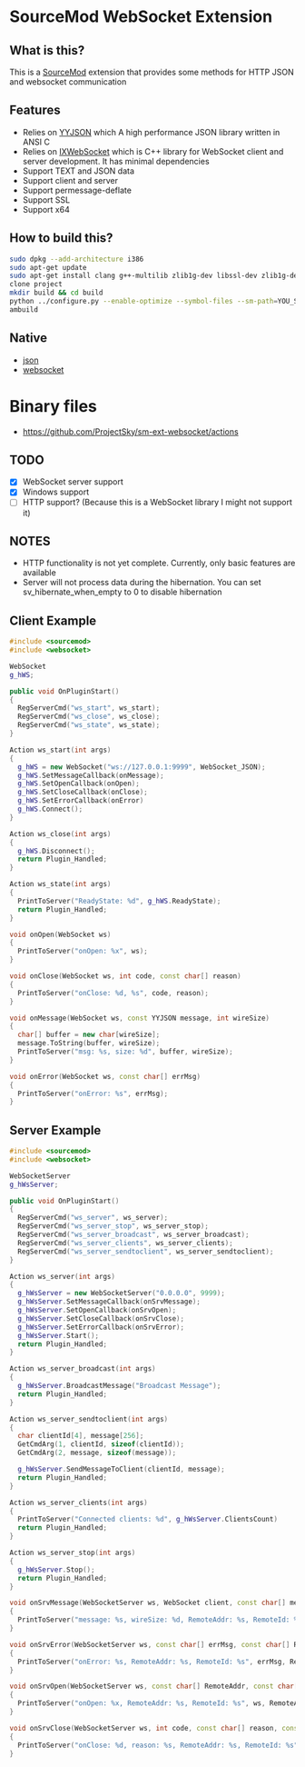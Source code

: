 # SourceMod WebSocket Extension

## What is this?
This is a [SourceMod](http://www.sourcemod.net/) extension that provides some methods for HTTP JSON and websocket communication

## Features
* Relies on [YYJSON](https://github.com/ibireme/yyjson) which A high performance JSON library written in ANSI C
* Relies on [IXWebSocket](https://github.com/machinezone/IXWebSocket) which is C++ library for WebSocket client and server development. It has minimal dependencies
* Support TEXT and JSON data
* Support client and server
* Support permessage-deflate
* Support SSL
* Support x64

## How to build this?
``` sh
sudo dpkg --add-architecture i386
sudo apt-get update
sudo apt-get install clang g++-multilib zlib1g-dev libssl-dev zlib1g-dev:i386 libssl-dev:i386
clone project
mkdir build && cd build
python ../configure.py --enable-optimize --symbol-files --sm-path=YOU_SOURCEMOD_PATH --targets=x86,x64
ambuild
```

## Native
* [json](https://github.com/ProjectSky/sm-ext-websocket/blob/main/scripting/include/websocket/yyjson.inc)
* [websocket](https://github.com/ProjectSky/sm-ext-websocket/blob/main/scripting/include/websocket/ws.inc)

# Binary files
* https://github.com/ProjectSky/sm-ext-websocket/actions

## TODO
- [x] WebSocket server support
- [x] Windows support
- [ ] HTTP support? (Because this is a WebSocket library I might not support it)

## NOTES
* HTTP functionality is not yet complete. Currently, only basic features are available
* Server will not process data during the hibernation. You can set sv_hibernate_when_empty to 0 to disable hibernation

## Client Example
``` c++
#include <sourcemod>
#include <websocket>

WebSocket
g_hWS;

public void OnPluginStart()
{
  RegServerCmd("ws_start", ws_start);
  RegServerCmd("ws_close", ws_close);
  RegServerCmd("ws_state", ws_state);
}

Action ws_start(int args)
{
  g_hWS = new WebSocket("ws://127.0.0.1:9999", WebSocket_JSON);
  g_hWS.SetMessageCallback(onMessage);
  g_hWS.SetOpenCallback(onOpen);
  g_hWS.SetCloseCallback(onClose);
  g_hWS.SetErrorCallback(onError)
  g_hWS.Connect();
}

Action ws_close(int args)
{
  g_hWS.Disconnect();
  return Plugin_Handled;
}

Action ws_state(int args)
{
  PrintToServer("ReadyState: %d", g_hWS.ReadyState);
  return Plugin_Handled;
}

void onOpen(WebSocket ws)
{
  PrintToServer("onOpen: %x", ws);
}

void onClose(WebSocket ws, int code, const char[] reason)
{
  PrintToServer("onClose: %d, %s", code, reason);
}

void onMessage(WebSocket ws, const YYJSON message, int wireSize)
{
  char[] buffer = new char[wireSize];
  message.ToString(buffer, wireSize);
  PrintToServer("msg: %s, size: %d", buffer, wireSize);
}

void onError(WebSocket ws, const char[] errMsg)
{
  PrintToServer("onError: %s", errMsg);
}
```

## Server Example
``` c++
#include <sourcemod>
#include <websocket>

WebSocketServer
g_hWsServer;

public void OnPluginStart()
{
  RegServerCmd("ws_server", ws_server);
  RegServerCmd("ws_server_stop", ws_server_stop);
  RegServerCmd("ws_server_broadcast", ws_server_broadcast);
  RegServerCmd("ws_server_clients", ws_server_clients);
  RegServerCmd("ws_server_sendtoclient", ws_server_sendtoclient);
}

Action ws_server(int args)
{
  g_hWsServer = new WebSocketServer("0.0.0.0", 9999);
  g_hWsServer.SetMessageCallback(onSrvMessage);
  g_hWsServer.SetOpenCallback(onSrvOpen);
  g_hWsServer.SetCloseCallback(onSrvClose);
  g_hWsServer.SetErrorCallback(onSrvError);
  g_hWsServer.Start();
  return Plugin_Handled;
}

Action ws_server_broadcast(int args)
{
  g_hWsServer.BroadcastMessage("Broadcast Message");
  return Plugin_Handled;
}

Action ws_server_sendtoclient(int args)
{
  char clientId[4], message[256];
  GetCmdArg(1, clientId, sizeof(clientId));
  GetCmdArg(2, message, sizeof(message));

  g_hWsServer.SendMessageToClient(clientId, message);
  return Plugin_Handled;
}

Action ws_server_clients(int args)
{
  PrintToServer("Connected clients: %d", g_hWsServer.ClientsCount)
  return Plugin_Handled;
}

Action ws_server_stop(int args)
{
  g_hWsServer.Stop();
  return Plugin_Handled;
}

void onSrvMessage(WebSocketServer ws, WebSocket client, const char[] message, int wireSize, const char[] RemoteAddr, const char[] RemoteId)
{
  PrintToServer("message: %s, wireSize: %d, RemoteAddr: %s, RemoteId: %s", message, wireSize, RemoteAddr, RemoteId);
}

void onSrvError(WebSocketServer ws, const char[] errMsg, const char[] RemoteAddr, const char[] RemoteId)
{
  PrintToServer("onError: %s, RemoteAddr: %s, RemoteId: %s", errMsg, RemoteAddr, RemoteId);
}

void onSrvOpen(WebSocketServer ws, const char[] RemoteAddr, const char[] RemoteId)
{
  PrintToServer("onOpen: %x, RemoteAddr: %s, RemoteId: %s", ws, RemoteAddr, RemoteId);
}

void onSrvClose(WebSocketServer ws, int code, const char[] reason, const char[] RemoteAddr, const char[] RemoteId)
{
  PrintToServer("onClose: %d, reason: %s, RemoteAddr: %s, RemoteId: %s", code, reason, RemoteAddr, RemoteId);
}
```